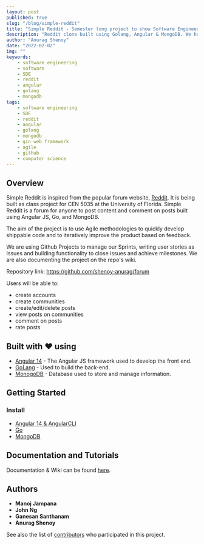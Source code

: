 ```yaml
---
layout: post
published: true
slug: "/blog/simple-reddit"
title: "Simple Reddit - Semester long project to show Software Engineering skills"
description: "Reddit clone built using Golang, Angular & MongoDB. We have used Software Engineering best practices and Agile methodologies."
author: "Anurag Shenoy"
date: "2022-02-02"
img: ""
keywords:
    - software engineering
    - software
    - SDE
    - reddit
    - angular
    - golang
    - mongodb
tags:
    - software engineering
    - SDE
    - reddit
    - angular
    - golang
    - mongodb
    - gin web framework
    - agile
    - github
    - computer science
---
```


## Overview
Simple Reddit is inspired from the popular forum website, [Reddit](https://reddit.com/). It is being built as class project for CEN 5035 at the University of Florida. Simple Reddit is a forum for anyone to post content and comment on posts built using Angular JS, Go, and MongoDB.

The aim of the project is to use Agile methodologies to quickly develop shippable code and to iteratively improve the product based on feedback.

We are using Github Projects to manage our Sprints, writing user stories as Issues and building functionality to close issues and achieve milestones. We are also documenting the project on the repo's wiki.

Repository link: <https://github.com/shenoy-anurag/forum>

Users will be able to:
- create accounts
- create communities
- create/edit/delete posts
- view posts on communities
- comment on posts
- rate posts

## Built with ❤️ using

* [Angular 14](https://angular.io/guide/setup-local) - The Angular JS framework used to develop the front end.
* [GoLang](https://go.dev/) - Used to build the back-end.
* [MonogoDB](https://www.mongodb.com/) - Database used to store and manage information.

## Getting Started
### Install

* [Angular 14 & AngularCLI](https://angular.io/guide/setup-local)
* [Go](https://go.dev/doc/install)
* [MongoDB](https://docs.mongodb.com/manual/installation/)

## Documentation and Tutorials
Documentation & Wiki can be found [here](https://github.com/shenoy-anurag/simple-reddit/wiki).

## Authors
- **Manoj Jampana**
- **John Ng**
- **Ganesan Santhanam**
- **Anurag Shenoy**

See also the list of [contributors](https://github.com/shenoy-anurag/forum/graphs/contributors) who participated in this project.
